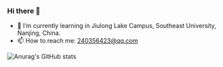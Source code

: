 ### Hi there 👋
- 🌱 I’m currently learning in Jiulong Lake Campus, Southeast University, Nanjing, China.
- 📫 How to reach me: 240356423@qq.com

![Anurag's GitHub stats](https://github-readme-stats.vercel.app/api?username=lee3yearsold&show_icons=true&theme=vue)

<!--
**lee3yearsold/lee3yearsold** is a ✨ _special_ ✨ repository because its `README.md` (this file) appears on your GitHub profile.

Here are some ideas to get you started:

- 🔭 I’m currently working on ...
- 🌱 I’m currently learning ...
- 👯 I’m looking to collaborate on ...
- 🤔 I’m looking for help with ...
- 💬 Ask me about ...
- 📫 How to reach me: ...
- 😄 Pronouns: ...
- ⚡ Fun fact: ...
-->
